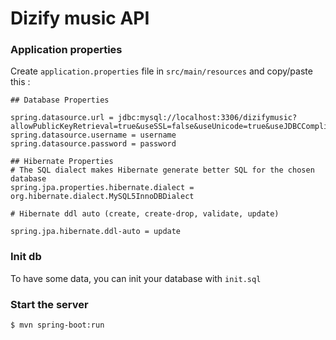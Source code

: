 # Dizify music API

### Application properties

Create `application.properties` file in `src/main/resources` and copy/paste this :

```
## Database Properties

spring.datasource.url = jdbc:mysql://localhost:3306/dizifymusic?allowPublicKeyRetrieval=true&useSSL=false&useUnicode=true&useJDBCCompliantTimezoneShift=true&useLegacyDatetimeCode=false&serverTimezone=UTC
spring.datasource.username = username
spring.datasource.password = password

## Hibernate Properties
# The SQL dialect makes Hibernate generate better SQL for the chosen database
spring.jpa.properties.hibernate.dialect = org.hibernate.dialect.MySQL5InnoDBDialect

# Hibernate ddl auto (create, create-drop, validate, update)

spring.jpa.hibernate.ddl-auto = update
```

### Init db

To have some data, you can init your database with `init.sql`

### Start the server

`$ mvn spring-boot:run`

